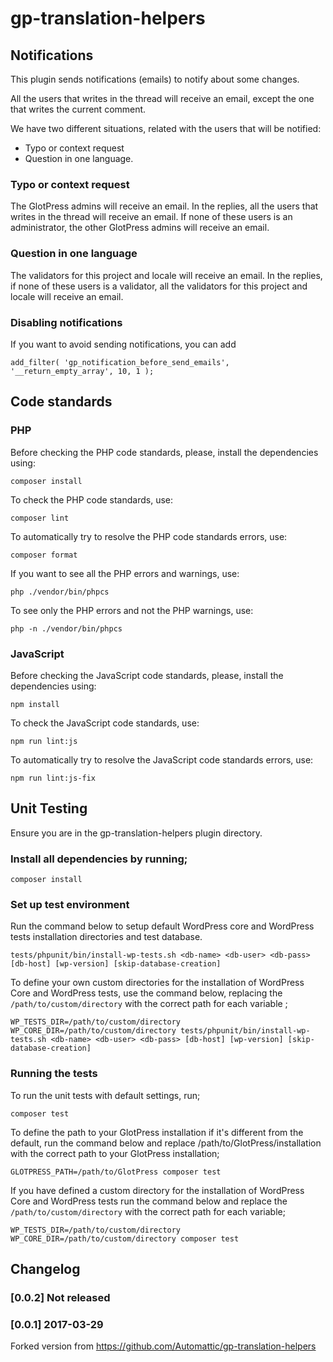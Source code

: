 # gp-translation-helpers

## Notifications

This plugin sends notifications (emails) to notify about some changes. 

All the users that writes in the thread will receive an email, except the one 
that writes the current comment.

We have two different situations, related with the users that will be notified:
- Typo or context request
- Question in one language.

### Typo or context request

The GlotPress admins will receive an email. In the replies, all the users that 
writes in the thread will receive an email. If none of these users is an administrator, 
the other GlotPress admins will receive an email.

### Question in one language

The validators for this project and locale will receive an email. In the replies, 
if none of these users is a validator, all the validators for this project and locale 
will receive an email.

### Disabling notifications

If you want to avoid sending notifications, you can add 

```
add_filter( 'gp_notification_before_send_emails', '__return_empty_array', 10, 1 );
```

## Code standards

### PHP

Before checking the PHP code standards, please, install the dependencies using:
```
composer install
```

To check the PHP code standards, use:
```
composer lint
```

To automatically try to resolve the PHP code standards errors, use:
```
composer format
```

If you want to see all the PHP errors and warnings, use:
```
php ./vendor/bin/phpcs
```

To see only the PHP errors and not the PHP warnings, use:
```
php -n ./vendor/bin/phpcs
```

### JavaScript

Before checking the JavaScript code standards, please, install the dependencies using:
```
npm install
```

To check the JavaScript code standards, use:
```
npm run lint:js
```

To automatically try to resolve the JavaScript code standards errors, use:
```
npm run lint:js-fix
```
## Unit Testing
Ensure you are in the gp-translation-helpers plugin directory.

### Install all dependencies by running;
```
composer install
```
### Set up test environment
Run the command below to setup default WordPress core and WordPress tests installation directories and test database.
```
tests/phpunit/bin/install-wp-tests.sh <db-name> <db-user> <db-pass> [db-host] [wp-version] [skip-database-creation]
```
To define your own custom directories for the installation of WordPress Core and WordPress tests, use the command below, replacing the `/path/to/custom/directory` with the correct path for each variable ;
```
WP_TESTS_DIR=/path/to/custom/directory WP_CORE_DIR=/path/to/custom/directory tests/phpunit/bin/install-wp-tests.sh <db-name> <db-user> <db-pass> [db-host] [wp-version] [skip-database-creation]
```

### Running the tests

To run the unit tests with default settings, run;
```
composer test
```
To define the path to your GlotPress installation if it's different from the default, run the command below and replace /path/to/GlotPress/installation with the correct path to your GlotPress installation;
```
GLOTPRESS_PATH=/path/to/GlotPress composer test
```
If you have defined a custom directory for the installation of WordPress Core and WordPress tests run the command below and replace the `/path/to/custom/directory` with the correct path for each variable;
```
WP_TESTS_DIR=/path/to/custom/directory WP_CORE_DIR=/path/to/custom/directory composer test
```
## Changelog

### [0.0.2] Not released

### [0.0.1] 2017-03-29

Forked version from https://github.com/Automattic/gp-translation-helpers
